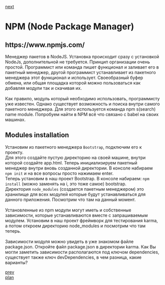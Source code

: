 <a href="04.md">next</a>

<h1>NPM (Node Package Manager)</h1>
<h2>https://www.npmjs.com/</h2>

<div>
Менеджер пакетов в NodeJS. Установка происходит сразу с установкой NodeJs, дополнительной не требуется.
Принцип организации очень простой. Программист или команда пишет функционал и заливает его в пакетный менеджер,
другой программист устанавливает из пакетного менеджера этот функционал и использует. Своеобразный буфер обмена,
или общая площадка которой можно пользоваться как добавляя модули так и скачивая их.
</div>

<br/>

<div>
Как правило, модуль который необходимо использовать, программисту уже известен.
Однако существует возможность и поиска внутри самого пакетного менеджера.
Для этого используется команда npm s(search) name module.
Попробуем найти в NPM всё что связано с babel на своих машинах.
<br/>
</div>

<div>
<h2>
Modules installation
</h2>
Установим из пакетного менеджера <code>Bootstrap</code>, подключим его к проекту.<br/>
Для этого создайте пустую директорию на своей машине, внутри которой создайте app.html.
Теперь инициализируем пакетный менеджер внутри вновь созданной директории.
В консоле набираем <code>npm init</code> и на все вопросы просто нажимаем enter.<br/>
Теперь установим в наш проект Bootstrap. В консоле набираем: <code>npm install</code> (можно заменять на i, это тоже самое) bootstrap.
<br/>
</div>

<div>
Директория <code>node_modules</code> (создается пакетным менеджером) это хранилище для всех модулей которые будут устанавливаться для данного приложения.
Посмотрим что там на данный момент.
<br/>
<br/>
</div>

<div>
Установленные из npm модули могут иметь и собственные зависимости, которые устанавливаются вместе с запрашиваемым модулем.
Установим в наш проект фреймворк для тестирования karma, а потом откроем директорию node_modules и посмотрим что там теперь.
<br/>
<br/>
</div>

<div>
Зависимости модуля можно увидеть в уже знакомом файле package.json. Откройте файл package.json в директории karma.
Как Вы могли заметить зависимости располагаются под ключом dependencies, существует также ключ devDependencies,
в чем разница, какие варианты?
<br/>
</div>

<a href="02.md">prev</a>
<br/>
<a href="00.md">plan</a>
